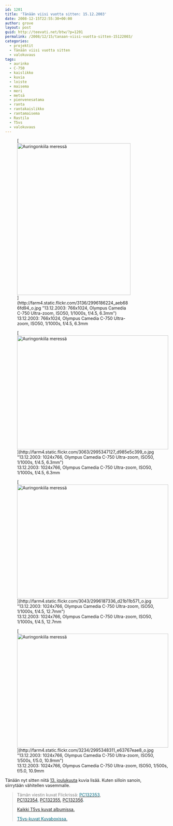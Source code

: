 ```yaml
---
id: 1201
title: 'Tänään viisi vuotta sitten: 15.12.2003'
date: 2008-12-15T22:55:30+00:00
author: grove
layout: post
guid: http://teevati.net/btw/?p=1201
permalink: /2008/12/15/tanaan-viisi-vuotta-sitten-15122003/
categories:
  - projektit
  - Tänään viisi vuotta sitten
  - valokuvaus
tags:
  - aurinko
  - C-750
  - kaislikko
  - kuvia
  - loiste
  - maisema
  - meri
  - metsä
  - pienvenesatama
  - ranta
  - rantakaislikko
  - rantamaisema
  - Rastila
  - T5vs
  - valokuvaus
---
```

<figure style="width: 375px" class="wp-caption aligncenter">[<img class="         " title="Auringonkiila meressä" src="http://farm4.static.flickr.com/3136/2996186224_54f86e7e72.jpg" alt="Auringonkiila meressä" width="375" height="500" />](http://farm4.static.flickr.com/3136/2996186224_aeb686fd94_o.jpg "13.12.2003: 766x1024, Olympus Camedia C-750 Ultra-zoom, ISO50, 1/1000s, f/4.5, 6.3mm")<figcaption class="wp-caption-text">13.12.2003: 766x1024, Olympus Camedia C-750 Ultra-zoom, ISO50, 1/1000s, f/4.5, 6.3mm</figcaption></figure> <figure style="width: 500px" class="wp-caption aligncenter">[<img class="       " title="Auringonkiila meressä" src="http://farm4.static.flickr.com/3063/2995347127_5c05a807c4.jpg" alt="Auringonkiila meressä" width="500" height="375" />](http://farm4.static.flickr.com/3063/2995347127_d985e5c399_o.jpg "13.12.2003: 1024x766, Olympus Camedia C-750 Ultra-zoom, ISO50, 1/1000s, f/4.5, 6.3mm")<figcaption class="wp-caption-text">13.12.2003: 1024x766, Olympus Camedia C-750 Ultra-zoom, ISO50, 1/1000s, f/4.5, 6.3mm</figcaption></figure> <figure style="width: 500px" class="wp-caption aligncenter">[<img class="        " title="Auringonkiila meressä" src="http://farm4.static.flickr.com/3043/2996187336_284716795f.jpg" alt="Auringonkiila meressä" width="500" height="375" />](http://farm4.static.flickr.com/3043/2996187336_d21b11b571_o.jpg "13.12.2003: 1024x766, Olympus Camedia C-750 Ultra-zoom, ISO50, 1/1000s, f/4.5, 12.7mm")<figcaption class="wp-caption-text">13.12.2003: 1024x766, Olympus Camedia C-750 Ultra-zoom, ISO50, 1/1000s, f/4.5, 12.7mm</figcaption></figure> <figure style="width: 500px" class="wp-caption aligncenter">[<img class="       " title="Auringonkiila meressä" src="http://farm4.static.flickr.com/3234/2995348311_45a1085c74.jpg" alt="Auringonkiila meressä" width="500" height="375" />](http://farm4.static.flickr.com/3234/2995348311_e63767eae8_o.jpg "13.12.2003: 1024x766, Olympus Camedia C-750 Ultra-zoom, ISO50, 1/500s, f/5.0, 10.9mm")<figcaption class="wp-caption-text">13.12.2003: 1024x766, Olympus Camedia C-750 Ultra-zoom, ISO50, 1/500s, f/5.0, 10.9mm</figcaption></figure> 

Tänään nyt sitten niitä [13. joulukuuta](http://teevati.net/btw/2008/12/13/tanaan-viisi-vuotta-sitten-13122003/ "BTW · Tänään viisi vuotta sitten: 13.12.2003") kuvia lisää. Kuten silloin sanoin, siirrytään vähitellen vasemmalle.

> <span style="color: #808080;">Tämän viestin kuvat Flickrissä:</span> [<span style="color: #006a80;">PC132353</span>](http://www.flickr.com/photos/teevati/2996186224 "PC132353 on Flickr"), <span style="color: #006a80;"><a title="PC132354 on Flickr" href="http://www.flickr.com/photos/teevati/2995347127">PC132354</a>, <span style="color: #000000;"><a title="PC132355 on Flickr" href="http://www.flickr.com/photos/teevati/2996187336">PC132355</a>, <span style="color: #006a80;"><a title="PC132356 on Flickr" href="http://www.flickr.com/photos/teevati/2995348311">PC132356</a>.</span></span></span>
> 
> [Kaikki T5vs kuvat albumissa.](/btw/flickr/album/72157607994204386/t5vs-all.html "BTW · T5vs-all")
> 
> [<span style="color: #006a80;">T5vs-kuvat Kuvaboxissa.</span>](http://www.kuvaboxi.fi/julkinen/29poj+taavetti-btw-t5vs.html "Kuvaboxi - BTW: T5vs (Taavetti)")